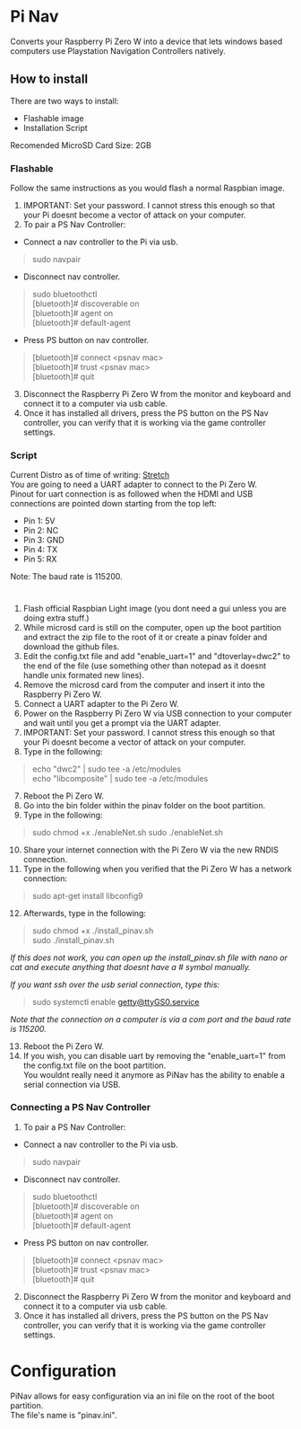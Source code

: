 # Pi Nav
Converts your Raspberry Pi Zero W into a device that lets windows based computers use Playstation Navigation Controllers natively.

## How to install
There are two ways to install:
* Flashable image
* Installation Script  

Recomended MicroSD Card Size: 2GB

### Flashable
Follow the same instructions as you would flash a normal Raspbian image.  
1. IMPORTANT: Set your password.  I cannot stress this enough so that your Pi doesnt become a vector of attack on your computer.
2. To pair a PS Nav Controller:
* Connect a nav controller to the Pi via usb.  
> sudo navpair  

* Disconnect nav controller.  

>sudo bluetoothctl  
[bluetooth]# discoverable on  
[bluetooth]# agent on  
[bluetooth]# default-agent  

* Press PS button on nav controller.  
> [bluetooth]# connect \<psnav mac\>  
[bluetooth]# trust \<psnav mac\>  
[bluetooth]# quit  

3. Disconnect the Raspberry Pi Zero W from the monitor and keyboard and connect it to a computer via usb cable.
4. Once it has installed all drivers, press the PS button on the PS Nav controller, you can verify that it is working via the game controller settings.

### Script
Current Distro as of time of writing: [Stretch](https://www.raspberrypi.org/downloads/raspbian/)  
You are going to need a UART adapter to connect to the Pi Zero W.  
Pinout for uart connection is as followed when the HDMI and USB connections are pointed down starting from the top left:  
- Pin 1: 5V
- Pin 2: NC
- Pin 3: GND
- Pin 4: TX
- Pin 5: RX  

Note: The baud rate is 115200.

#
1. Flash official Raspbian Light image (you dont need a gui unless you are doing extra stuff.)
2. While microsd card is still on the computer, open up the boot partition and extract the zip file to the root of it or create a pinav folder and download the github files.
4. Edit the config.txt file and add \"enable_uart=1\" and \"dtoverlay=dwc2\" to the end of the file (use something other than notepad as it doesnt handle unix formated new lines).
5. Remove the microsd card from the computer and insert it into the Raspberry Pi Zero W.
6. Connect a UART adapter to the Pi Zero W.
4. Power on the Raspberry Pi Zero W via USB connection to your computer and wait until you get a prompt via the UART adapter.
5. IMPORTANT: Set your password.  I cannot stress this enough so that your Pi doesnt become a vector of attack on your computer.
6. Type in the following:
> echo "dwc2" | sudo tee -a /etc/modules  
echo "libcomposite" | sudo tee -a /etc/modules  

7. Reboot the Pi Zero W.
8. Go into the bin folder within the pinav folder on the boot partition.
9. Type in the following:
> sudo chmod +x ./enableNet.sh
sudo ./enableNet.sh

10. Share your internet connection with the Pi Zero W via the new RNDIS connection.
11. Type in the following when you verified that the Pi Zero W has a network connection:
> sudo apt-get install libconfig9

12. Afterwards, type in the following:
> sudo chmod +x ./install_pinav.sh  
sudo ./install_pinav.sh  

*If this does not work, you can open up the install_pinav.sh file with nano or cat and execute anything that doesnt have a # symbol manually.*  

*If you want ssh over the usb serial connection, type this:*
> sudo systemctl enable getty@ttyGS0.service  

*Note that the connection on a computer is via a com port and the baud rate is 115200.*  

13. Reboot the Pi Zero W.  
14. If you wish, you can disable uart by removing the \"enable_uart=1\" from the config.txt file on the boot partition.  
You wouldnt really need it anymore as PiNav has the ability to enable a serial connection via USB.  

### Connecting a PS Nav Controller
1. To pair a PS Nav Controller:
* Connect a nav controller to the Pi via usb.  
> sudo navpair  

* Disconnect nav controller.  

>sudo bluetoothctl  
[bluetooth]# discoverable on  
[bluetooth]# agent on  
[bluetooth]# default-agent  

* Press PS button on nav controller.  
> [bluetooth]# connect \<psnav mac\>  
[bluetooth]# trust \<psnav mac\>  
[bluetooth]# quit  

2. Disconnect the Raspberry Pi Zero W from the monitor and keyboard and connect it to a computer via usb cable.
3. Once it has installed all drivers, press the PS button on the PS Nav controller, you can verify that it is working via the game controller settings.

# Configuration
PiNav allows for easy configuration via an ini file on the root of the boot partition.  
The file's name is \"pinav.ini\".  